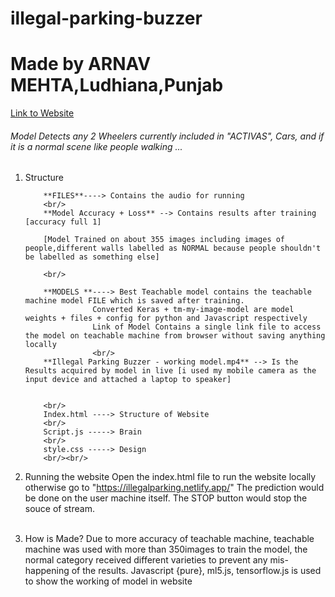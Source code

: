 # illegal-parking-buzzer
# Made by ARNAV MEHTA,Ludhiana,Punjab
[Link to Website](https://illegalparking.netlify.app/)
###### Model Detects any 2 Wheelers currently included in "ACTIVAS", Cars, and if it is a normal scene like people walking ...
1. Structure

           **FILES**----> Contains the audio for running
           <br/>
           **Model Accuracy + Loss** --> Contains results after training [accuracy full 1]

           [Model Trained on about 355 images including images of people,different walls labelled as NORMAL because people shouldn't be labelled as something else]

           <br/>

           **MODELS **----> Best Teachable model contains the teachable machine model FILE which is saved after training.
                      Converted Keras + tm-my-image-model are model weights + files + config for python and Javascript respectively
                      Link of Model Contains a single link file to access the model on teachable machine from browser without saving anything locally
                      <br/>
           **Illegal Parking Buzzer - working model.mp4** --> Is the Results acquired by model in live [i used my mobile camera as the input device and attached a laptop to speaker]


           <br/>
           Index.html ----> Structure of Website
           <br/>
           Script.js -----> Brain
           <br/>
           style.css -----> Design 
           <br/><br/>

2. Running the website
Open the index.html file to run the website locally otherwise go to "https://illegalparking.netlify.app/"
The prediction would be done on the user machine itself.
The STOP button would stop the souce of stream.
<br/><br/>

3. How is Made?
Due to more accuracy of teachable machine, teachable machine was used with more than 350images to train the model, the normal category received different varieties to prevent any mis-happening of the results.
Javascript {pure}, ml5.js, tensorflow.js is used to show the working of model in website
